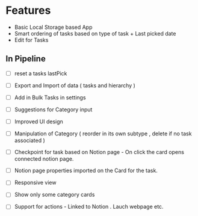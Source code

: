 # Features

- Basic Local Storage based App
- Smart ordering of tasks based on type of task + Last picked date
- Edit for Tasks

## In Pipeline

- [ ] reset a tasks lastPick

- [ ] Export and Import of data ( tasks and hierarchy )

- [ ] Add in Bulk Tasks in settings
- [ ] Suggestions for Category input
- [ ] Improved UI design
- [ ] Manipulation of Category ( reorder in its own subtype , delete if no task associated )
- [ ] Checkpoint for task based on Notion page - On click the card opens connected notion page.
- [ ] Notion page properties imported on the Card for the task.
- [ ] Responsive view
- [ ] Show only some category cards
- [ ] Support for actions - Linked to Notion . Lauch webpage etc.
